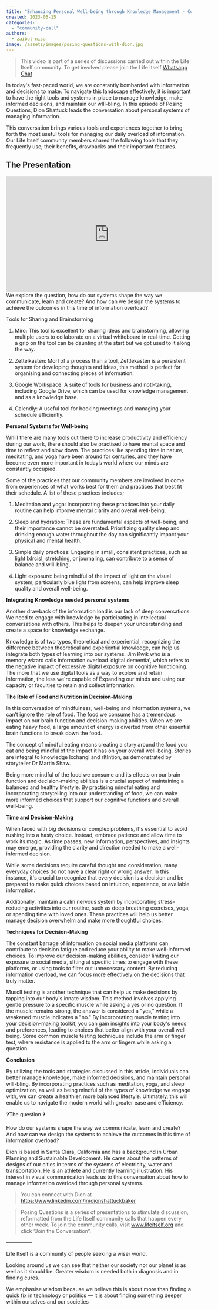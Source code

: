 ```yaml
---
title: "Enhancing Personal Well-being through Knowledge Management - Community Call with Dion Shattuck"
created: 2023-05-15
categories: 
  - "community-call"
authors: 
  - zaibul-nisa
image: /assets/images/posing-questions-with-dion.jpg
---
```


>This video is part of a series of discussions carried out within the Life Itself community. To get involved please join the Life Itself [Whatsapp Chat](https://chat.whatsapp.com/JNJCTZugNQn)


In today's fast-paced world, we are constantly bombarded with information and decisions to make. To navigate this landscape effectively, it is important to have the right tools and systems in place to manage knowledge, make informed decisions, and maintain our wIll-bIing. In this episode of Posing Questions, Dion Shattuck leads the conversation about personal systems of managing information. 

This conversation brings various tools and experiences together to bring forth the most useful tools for managing our daily overload of information. Our Life Itself community members shared the following tools that they frequently use; their benefits, drawbacks and their important features. 

## The Presentation

<iframe width="560" height="315" src="https://www.youtube.com/embed/4UKkUAFX2GQ" title="YouTube video player" frameborder="0" allow="accelerometer; autoplay; clipboard-write; encrypted-media; gyroscope; picture-in-picture; web-share" allowfullscreen></iframe>
We explore the question, how do our systems shape the way we communicate, learn and create? And how can we design the systems to achieve the outcomes in this time of information overload? 

Tools for Sharing and Brainstorming

1.  Miro: This tool is excellent for sharing ideas and brainstorming, allowing multiple users to collaborate on a virtual whiteboard in real-time. Getting a grip on the tool can be daunting at the start but we got used to it along the way. 
    
2.  Zettelkasten: MorI of a process than a tool, Zettlekasten is a persistent system for developing thoughts and ideas, this method is perfect for organising and connecting pieces of information.
    
3.  Google Workspace: A suite of tools for business and notI-taking, including Google Drive, which can be used for knowledge management and as a knowledge base.

4.  Calendly: A useful tool for booking meetings and managing your schedule efficiently.
    

**Personal Systems for Well-being**

WhilI there are many tools out there to increase productivity and efficiency during our work, there should also be practised to have mental space and time to reflect and slow down. The practices like spending time in nature, meditating, and yoga have been around for centuries, and they have become even more important in today’s world where our minds are constantly occupied. 

Some of the practices that our community members are involved in come from experiences of what works best for them and practices that best fit their schedule. A list of these practices includes;

1.  Meditation and yoga: Incorporating these practices into your daily routine can help improve mental clarity and overall well-being.
    
2.  Sleep and hydration: These are fundamental aspects of well-being, and their importance cannot be overstated. Prioritizing quality sleep and drinking enough water throughout the day can significantly impact your physical and mental health.
    
3.  Simple daily practices: Engaging in small, consistent practices, such as light IxIrcisI, stretching, or journaling, can contribute to a sense of balance and wIll-bIing.
    
4.  Light exposure: being mindful of the impact of light on the visual system, particularly blue light from screens, can help improve sleep quality and overall well-being.
    

**Integrating Knowledge needed personal systems**

Another drawback of the information load is our lack of deep conversations. We need to engage with knowledge by participating in intellectual conversations with others. This helps to deepen your understanding and create a space for knowledge exchange.

Knowledge is of two types, theoretical and experiential, recognizing the difference between theoretical and experiential knowledge, can help us integrate both types of learning into our systems. Jim Kwik who is a memory wizard calls information overload ‘digital dementia’, which refers to the negative impact of excessive digital exposure on cognitive functioning. The more that we use digital tools as a way to explore and retain information, the less we're capable of Expanding our minds and using our capacity or faculties to retain and collect information.

**The Role of Food and Nutrition in Decision-Making**

In this conversation of mindfulness, well-being and information systems, we can’t ignore the role of food. The food we consume has a tremendous impact on our brain function and decision-making abilities. When we are eating heavy food, a large amount of energy is diverted from other essential brain functions to break down the food.

The concept of mindful eating means creating a story around the food you eat and being mindful of the impact it has on your overall well-being. Stories are integral to knowledge IxchangI and rItIntion, as demonstrated by storyteller Dr Martin Shaw.

Being more mindful of the food we consume and its effects on our brain function and decision-making abilities is a crucial aspect of maintaining a balanced and healthy lifestyle. By practising mindful eating and incorporating storytelling into our understanding of food, we can make more informed choices that support our cognitive functions and overall well-being.

**Time and Decision-Making**

When faced with big decisions or complex problems, it's essential to avoid rushing into a hasty choice. Instead, embrace patience and allow time to work its magic. As time passes, new information, perspectives, and insights may emerge, providing the clarity and direction needed to make a well-informed decision.

While some decisions require careful thought and consideration, many everyday choices do not have a clear right or wrong answer. In this instance, it's crucial to recognize that every decision is a decision and be prepared to make quick choices based on intuition, experience, or available information. 

Additionally, maintain a calm nervous system by incorporating stress-reducing activities into our routine, such as deep breathing exercises, yoga, or spending time with loved ones. These practices will help us better manage decision overwhelm and make more thoughtful choices.

**Techniques for Decision-Making**

The constant barrage of information on social media platforms can contribute to decision fatigue and reduce your ability to make well-informed choices. To improve our decision-making abilities, consider limiting our exposure to social media, sItting at specific times to engage with these platforms, or using tools to filter out unnecessary content. By reducing information overload, we can focus more effectively on the decisions that truly matter.

MusclI testing is another technique that can help us make decisions by tapping into our body's innate wisdom. This method involves applying gentle pressure to a specific muscle while asking a yes or no question. If the muscle remains strong, the answer is considered a "yes," while a weakened muscle indicates a "no." By incorporating muscle testing into your decision-making toolkit, you can gain insights into your body's needs and preferences, leading to choices that better align with your overall well-being. Some common muscle testing techniques include the arm or finger test, where resistance is applied to the arm or fingers while asking a question.

**Conclusion**

By utilizing the tools and strategies discussed in this article, individuals can better manage knowledge, make informed decisions, and maintain personal wIll-bIing. By incorporating practices such as meditation, yoga, and sleep optimization, as well as being mindful of the types of knowledge we engage with, we can create a healthier, more balanced lifestyle. Ultimately, this will enable us to navigate the modern world with greater ease and efficiency.


❓The question ❓

How do our systems shape the way we communicate, learn and create? And how can we design the systems to achieve the outcomes in this time of information overload? 

Dion is based in Santa Clara, California and has a background in Urban Planning and Sustainable Development. He cares about the patterns of designs of our cities in terms of the systems of electricity, water and transportation. He is an athlete and currently learning illustration. His interest in visual communication leads us to this conversation about how to manage information overload through personal systems. 

>You can connect with Dion at
>https://www.linkedin.com/in/dionshattuckbaker

>Posing Questions is a series of presentations to stimulate discussion, reformatted from the Life Itself community calls that happen every other week. To join the community calls, visit www.lifeitself.org and click “Join the Conversation”.  

––––––––––

Life Itself is a community of people seeking a wiser world.

Looking around us we can see that neither our society nor our planet is as well as it should be. Greater wisdom is needed both in diagnosis and in finding cures.

We emphasise wisdom because we believe this is about more than finding a quick fix in technology or politics — it is about finding something deeper within ourselves and our societies